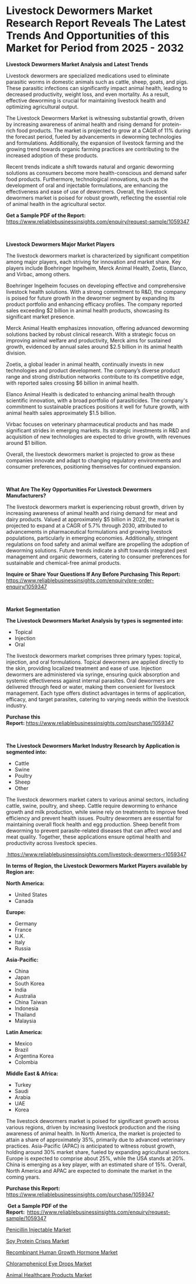 <p><h1>Livestock Dewormers Market Research Report Reveals The Latest Trends And Opportunities of this Market for Period from 2025 - 2032</h1></p><p><strong>Livestock Dewormers Market Analysis and Latest Trends</strong></p>
<p><p>Livestock dewormers are specialized medications used to eliminate parasitic worms in domestic animals such as cattle, sheep, goats, and pigs. These parasitic infections can significantly impact animal health, leading to decreased productivity, weight loss, and even mortality. As a result, effective deworming is crucial for maintaining livestock health and optimizing agricultural output.</p><p>The Livestock Dewormers Market is witnessing substantial growth, driven by increasing awareness of animal health and rising demand for protein-rich food products. The market is projected to grow at a CAGR of 11% during the forecast period, fueled by advancements in deworming technologies and formulations. Additionally, the expansion of livestock farming and the growing trend towards organic farming practices are contributing to the increased adoption of these products.</p><p>Recent trends indicate a shift towards natural and organic deworming solutions as consumers become more health-conscious and demand safer food products. Furthermore, technological innovations, such as the development of oral and injectable formulations, are enhancing the effectiveness and ease of use of dewormers. Overall, the livestock dewormers market is poised for robust growth, reflecting the essential role of animal health in the agricultural sector.</p></p>
<p><strong>Get a Sample PDF of the Report:&nbsp;</strong> <a href="https://www.reliablebusinessinsights.com/enquiry/request-sample/1059347?utm_campaign=1837&utm_medium=2&utm_source=Github&utm_content=ia&utm_term=08032025&utm_id=livestock-dewormers">https://www.reliablebusinessinsights.com/enquiry/request-sample/1059347</a></p>
<p>&nbsp;</p>
<p><strong>Livestock Dewormers Major Market Players</strong></p>
<p><p>The livestock dewormers market is characterized by significant competition among major players, each striving for innovation and market share. Key players include Boehringer Ingelheim, Merck Animal Health, Zoetis, Elanco, and Virbac, among others.</p><p>Boehringer Ingelheim focuses on developing effective and comprehensive livestock health solutions. With a strong commitment to R&D, the company is poised for future growth in the dewormer segment by expanding its product portfolio and enhancing efficacy profiles. The company reported sales exceeding $2 billion in animal health products, showcasing its significant market presence.</p><p>Merck Animal Health emphasizes innovation, offering advanced deworming solutions backed by robust clinical research. With a strategic focus on improving animal welfare and productivity, Merck aims for sustained growth, evidenced by annual sales around $2.5 billion in its animal health division.</p><p>Zoetis, a global leader in animal health, continually invests in new technologies and product development. The company’s diverse product range and strong distribution networks contribute to its competitive edge, with reported sales crossing $6 billion in animal health.</p><p>Elanco Animal Health is dedicated to enhancing animal health through scientific innovation, with a broad portfolio of parasiticides. The company's commitment to sustainable practices positions it well for future growth, with animal health sales approximately $1.5 billion.</p><p>Virbac focuses on veterinary pharmaceutical products and has made significant strides in emerging markets. Its strategic investments in R&D and acquisition of new technologies are expected to drive growth, with revenues around $1 billion.</p><p>Overall, the livestock dewormers market is projected to grow as these companies innovate and adapt to changing regulatory environments and consumer preferences, positioning themselves for continued expansion.</p></p>
<p>&nbsp;</p>
<p><strong>What Are The Key Opportunities For Livestock Dewormers Manufacturers?</strong></p>
<p><p>The livestock dewormers market is experiencing robust growth, driven by increasing awareness of animal health and rising demand for meat and dairy products. Valued at approximately $5 billion in 2022, the market is projected to expand at a CAGR of 5.7% through 2030, attributed to advancements in pharmaceutical formulations and growing livestock populations, particularly in emerging economies. Additionally, stringent regulations on food safety and animal welfare are propelling the adoption of deworming solutions. Future trends indicate a shift towards integrated pest management and organic dewormers, catering to consumer preferences for sustainable and chemical-free animal products.</p></p>
<p><strong>Inquire or Share Your Questions If Any Before Purchasing This Report:</strong> <a href="https://www.reliablebusinessinsights.com/enquiry/pre-order-enquiry/1059347?utm_campaign=1837&utm_medium=2&utm_source=Github&utm_content=ia&utm_term=08032025&utm_id=livestock-dewormers">https://www.reliablebusinessinsights.com/enquiry/pre-order-enquiry/1059347</a></p>
<p>&nbsp;</p>
<p><strong>Market Segmentation</strong></p>
<p><strong>The Livestock Dewormers Market Analysis by types is segmented into:</strong></p>
<p><ul><li>Topical</li><li>Injection</li><li>Oral</li></ul></p>
<p><p>The livestock dewormers market comprises three primary types: topical, injection, and oral formulations. Topical dewormers are applied directly to the skin, providing localized treatment and ease of use. Injection dewormers are administered via syringe, ensuring quick absorption and systemic effectiveness against internal parasites. Oral dewormers are delivered through feed or water, making them convenient for livestock management. Each type offers distinct advantages in terms of application, efficacy, and target parasites, catering to varying needs within the livestock industry.</p></p>
<p><strong>Purchase this Report:&nbsp;</strong><a href="https://www.reliablebusinessinsights.com/purchase/1059347?utm_campaign=1837&utm_medium=2&utm_source=Github&utm_content=ia&utm_term=08032025&utm_id=livestock-dewormers">https://www.reliablebusinessinsights.com/purchase/1059347</a></p>
<p>&nbsp;</p>
<p><strong>The Livestock Dewormers Market Industry Research by Application is segmented into:</strong></p>
<p><ul><li>Cattle</li><li>Swine</li><li>Poultry</li><li>Sheep</li><li>Other</li></ul></p>
<p><p>The livestock dewormers market caters to various animal sectors, including cattle, swine, poultry, and sheep. Cattle require deworming to enhance growth and milk production, while swine rely on treatments to improve feed efficiency and prevent health issues. Poultry dewormers are essential for maintaining overall flock health and egg production. Sheep benefit from deworming to prevent parasite-related diseases that can affect wool and meat quality. Together, these applications ensure optimal health and productivity across livestock species.</p></p>
<p><a href="https://www.reliablebusinessinsights.com/livestock-dewormers-r1059347?utm_campaign=1837&utm_medium=2&utm_source=Github&utm_content=ia&utm_term=08032025&utm_id=livestock-dewormers">&nbsp;https://www.reliablebusinessinsights.com/livestock-dewormers-r1059347</a></p>
<p><strong>In terms of Region, the Livestock Dewormers Market Players available by Region are:</strong></p>
<p>
    <p> <strong> North America: </strong>
        <ul>
            <li>United States</li>
            <li>Canada</li>
        </ul>
        </p> 
    <p> <strong> Europe: </strong>
        <ul>
            <li>Germany</li>
            <li>France</li>
            <li>U.K.</li>
            <li>Italy</li>
            <li>Russia</li>
        </ul>
        </p> 
    <p> <strong> Asia-Pacific: </strong>
        <ul>
            <li>China</li>
            <li>Japan</li>
            <li>South Korea</li>
            <li>India</li>
            <li>Australia</li>
            <li>China Taiwan</li>
            <li>Indonesia</li>
            <li>Thailand</li>
            <li>Malaysia</li>
        </ul>
        </p> 
    <p> <strong> Latin America: </strong>
        <ul>
            <li>Mexico</li>
            <li>Brazil</li>
            <li>Argentina Korea</li>
            <li>Colombia</li>
        </ul>
        </p> 
    <p> <strong> Middle East & Africa: </strong>
        <ul>
            <li>Turkey</li>
            <li>Saudi</li>
            <li>Arabia</li>
            <li>UAE</li>
            <li>Korea</li>
        </ul>
    </p>
    </p>
<p><p>The livestock dewormers market is poised for significant growth across various regions, driven by increasing livestock production and the rising awareness of animal health. In North America, the market is projected to attain a share of approximately 35%, primarily due to advanced veterinary practices. Asia-Pacific (APAC) is anticipated to witness robust growth, holding around 30% market share, fueled by expanding agricultural sectors. Europe is expected to comprise about 25%, while the USA stands at 20%. China is emerging as a key player, with an estimated share of 15%. Overall, North America and APAC are expected to dominate the market in the coming years.</p></p>
<p><strong>Purchase this Report: </strong><a href="https://www.reliablebusinessinsights.com/purchase/1059347?utm_campaign=1837&utm_medium=2&utm_source=Github&utm_content=ia&utm_term=08032025&utm_id=livestock-dewormers">https://www.reliablebusinessinsights.com/purchase/1059347</a></p>
<p>&nbsp;<strong>Get a Sample PDF of the Report:&nbsp;&nbsp;</strong><a href="https://www.reliablebusinessinsights.com/enquiry/request-sample/1059347?utm_campaign=1837&utm_medium=2&utm_source=Github&utm_content=ia&utm_term=08032025&utm_id=livestock-dewormers">https://www.reliablebusinessinsights.com/enquiry/request-sample/1059347</a></p>
<p><strong></strong></p>
<p><p><a href="https://github.com/helmeludu/Market-Research-Report-List-1/blob/main/penicillin-injectable-market.md?utm_campaign=1837&utm_medium=2&utm_source=Github&utm_content=ia&utm_term=08032025&utm_id=livestock-dewormers">Penicillin Injectable Market</a></p><p><a href="https://github.com/keohannchavo/Market-Research-Report-List-1/blob/main/soy-protein-crisps-market.md?utm_campaign=1837&utm_medium=2&utm_source=Github&utm_content=ia&utm_term=08032025&utm_id=livestock-dewormers">Soy Protein Crisps Market</a></p><p><a href="https://github.com/elroddrewspm/Market-Research-Report-List-1/blob/main/recombinant-human-growth-hormone-market.md?utm_campaign=1837&utm_medium=2&utm_source=Github&utm_content=ia&utm_term=08032025&utm_id=livestock-dewormers">Recombinant Human Growth Hormone Market</a></p><p><a href="https://github.com/dukerghostki/Market-Research-Report-List-1/blob/main/chloramphenicol-eye-drops-market.md?utm_campaign=1837&utm_medium=2&utm_source=Github&utm_content=ia&utm_term=08032025&utm_id=livestock-dewormers">Chloramphenicol Eye Drops Market</a></p><p><a href="https://github.com/ssaradulai/Market-Research-Report-List-1/blob/main/animal-healthcare-products-market.md?utm_campaign=1837&utm_medium=2&utm_source=Github&utm_content=ia&utm_term=08032025&utm_id=livestock-dewormers">Animal Healthcare Products Market</a></p></p>